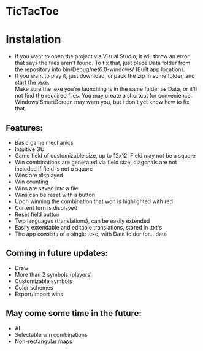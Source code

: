 # TicTacToe
# Instalation
- If you want to open the project via Visual Studio, it will throw an error that says the files aren't found. To fix that, just place Data folder from the repository into bin/Debug/net6.0-windows/ (Built app location).
- If you want to play it, just download, unpack the zip in some folder, and start the .exe.  
Make sure the .exe you're launching is in the same folder as Data, or it'll not find the required files. You may create a shortcut for convenience.   
Windows SmartScreen may warn you, but i don't yet know how to fix that.
## Features:  
- Basic game mechanics
- Intuitive GUI
- Game field of customizable size, up to 12x12. Field may not be a square
- Win combinations are generated via field size, diagonals are not included if field is not a square
- Wins are displayed
- Win counting
- Wins are saved into a file
- Wins can be reset with a button
- Upon winning the combination that won is highlighted with red
- Current turn is displayed
- Reset field button
- Two languages (translations), can be easily extended
- Easily extendable and editable translations, stored in .txt's
- The app consists of a single .exe, with Data folder for... data
## Coming in future updates:
- Draw
- More than 2 symbols (players)
- Customizable symbols
- Color schemes
- Export/Import wins
## May come some time in the future:
- AI
- Selectable win combinations
- Non-rectangular maps
